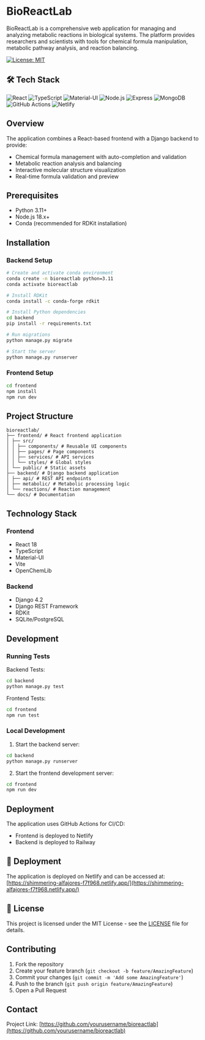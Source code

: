 # BioReactLab

BioReactLab is a comprehensive web application for managing and analyzing metabolic reactions in biological systems. The platform provides researchers and scientists with tools for chemical formula manipulation, metabolic pathway analysis, and reaction balancing.

[![License: MIT](https://img.shields.io/badge/License-MIT-yellow.svg)](https://opensource.org/licenses/MIT)
## 🛠️ Tech Stack

![React](https://img.shields.io/badge/React-20232A?style=for-the-badge&logo=react&logoColor=61DAFB)
![TypeScript](https://img.shields.io/badge/TypeScript-007ACC?style=for-the-badge&logo=typescript&logoColor=white)
![Material-UI](https://img.shields.io/badge/Material--UI-0081CB?style=for-the-badge&logo=material-ui&logoColor=white)
![Node.js](https://img.shields.io/badge/Node.js-43853D?style=for-the-badge&logo=node.js&logoColor=white)
![Express](https://img.shields.io/badge/Express.js-404D59?style=for-the-badge&logo=express&logoColor=white)
![MongoDB](https://img.shields.io/badge/MongoDB-4EA94B?style=for-the-badge&logo=mongodb&logoColor=white)
![GitHub Actions](https://img.shields.io/badge/GitHub_Actions-2088FF?style=for-the-badge&logo=github-actions&logoColor=white)
![Netlify](https://img.shields.io/badge/Netlify-00C7B7?style=for-the-badge&logo=netlify&logoColor=white)


## Overview

The application combines a React-based frontend with a Django backend to provide:
- Chemical formula management with auto-completion and validation
- Metabolic reaction analysis and balancing
- Interactive molecular structure visualization
- Real-time formula validation and preview

## Prerequisites

- Python 3.11+
- Node.js 18.x+
- Conda (recommended for RDKit installation)

## Installation

### Backend Setup

```bash
# Create and activate conda environment
conda create -n bioreactlab python=3.11
conda activate bioreactlab

# Install RDKit
conda install -c conda-forge rdkit

# Install Python dependencies
cd backend
pip install -r requirements.txt

# Run migrations
python manage.py migrate

# Start the server
python manage.py runserver
```

### Frontend Setup

```bash
cd frontend
npm install
npm run dev
```

## Project Structure
```
bioreactlab/
├── frontend/ # React frontend application
│ ├── src/
│ │ ├── components/ # Reusable UI components
│ │ ├── pages/ # Page components
│ │ ├── services/ # API services
│ │ └── styles/ # Global styles
│ └── public/ # Static assets
├── backend/ # Django backend application
│ ├── api/ # REST API endpoints
│ ├── metabolic/ # Metabolic processing logic
│ └── reactions/ # Reaction management
└── docs/ # Documentation
```

## Technology Stack

### Frontend
- React 18
- TypeScript
- Material-UI
- Vite
- OpenChemLib

### Backend
- Django 4.2
- Django REST Framework
- RDKit
- SQLite/PostgreSQL

## Development

### Running Tests

Backend Tests:
```bash
cd backend
python manage.py test
```

Frontend Tests:
```bash
cd frontend
npm run test
```

### Local Development

1. Start the backend server:
```bash
cd backend
python manage.py runserver
```

2. Start the frontend development server:
```bash
cd frontend
npm run dev
```

## Deployment

The application uses GitHub Actions for CI/CD:
- Frontend is deployed to Netlify
- Backend is deployed to Railway

## 🚀 Deployment

The application is deployed on Netlify and can be accessed at:
[https://shimmering-alfajores-f7f968.netlify.app/](https://shimmering-alfajores-f7f968.netlify.app/)

## 📝 License

This project is licensed under the MIT License - see the [LICENSE](LICENSE) file for details.

## Contributing

1. Fork the repository
2. Create your feature branch (`git checkout -b feature/AmazingFeature`)
3. Commit your changes (`git commit -m 'Add some AmazingFeature'`)
4. Push to the branch (`git push origin feature/AmazingFeature`)
5. Open a Pull Request

## Contact

Project Link: [https://github.com/yourusername/bioreactlab](https://github.com/yourusername/bioreactlab)